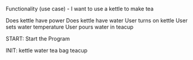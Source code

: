 Functionality (use case) - I want to use a kettle to make tea

Does kettle have power
Does kettle have water
User turns on kettle
User sets water temperature
User pours water in teacup









START: Start the Program

INIT:
kettle
water
tea bag
teacup



